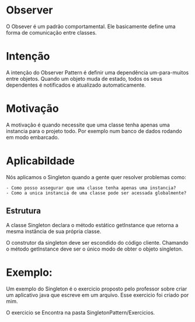 # Observer

O Obsever é um padrão comportamental. Ele basicamente define uma forma de comunicação entre classes.    


# Intenção


A intenção do Observer Pattern é definir uma dependência um-para-muitos entre objetos. Quando um objeto muda de estado, todos os seus dependentes é notificados e atualizado automaticamente.

# Motivação

A motivação é quando necessite que uma classe tenha apenas uma instancia para o projeto todo. Por exemplo num banco de dados rodando em modo embarcado.

# Aplicabildade

Nós aplicamos o Singleton quando a gente quer resolver problemas como:

    - Como posso assegurar que uma classe tenha apenas uma instancia?
    - Como a unica instancia de uma classe pode ser acessada globalmente?


## Estrutura

A classe Singleton declara o método estático getInstance que retorna a mesma instância de sua própria classe.

O construtor da singleton deve ser escondido do código cliente. Chamando o método getInstance deve ser o único modo de obter o objeto singleton.


# Exemplo:

Um exemplo do Singleton é o exercicio proposto pelo professor sobre criar um aplicativo java que escreve em um arquivo. Esse exercicio foi criado por mim.

O exercicio se Encontra na pasta SingletonPattern/Exercicios.

